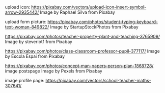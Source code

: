 

upload icon: https://pixabay.com/vectors/upload-icon-insert-symbol-arrow-2935442/ Image by Raphael Silva from Pixabay 

upload form picture: https://pixabay.com/photos/student-typing-keyboard-text-woman-849822/
Image by StartupStockPhotos from Pixabay 

https://pixabay.com/photos/teacher-property-plant-and-teaching-3765909/
Image by steveriot1 from Pixabay 

https://pixabay.com/photos/class-classroom-professor-pupil-377117/
Image by Escola Espai from Pixabay 


https://pixabay.com/photos/concept-man-papers-person-plan-1868728/ image postspage Image by Pexels from Pixabay 

image profile page: https://pixabay.com/vectors/school-teacher-maths-307641/
